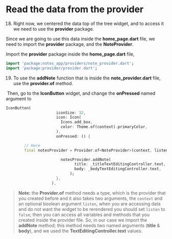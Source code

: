 # Read the data from the provider

18. Right now, we centered the data top of the tree widget, and to access it we need to use the **provider** package.

Since we are going to use this data inside the **home_page.dart** file, we need to import the **provider** package, and the **NoteProvider**.

Import the **provider** package inside the **home_page.dart** file,

```dart
import 'package:notes_app/providers/note_provider.dart';
import 'package:provider/provider.dart';
```

19. To use the **addNote** function that is inside the **note_provider.dart** file, use the **provider.of** method.

​ Then, go to the **IconButton** widget, and change the **onPressed** named argument to

```dart
IconButton(
                      iconSize: 32,
                      icon: Icon(
                        Icons.add_box,
                        color: Theme.of(context).primaryColor,
                      ),
                      onPressed: () {

		// Here
        final notesProvider = Provider.of<NoteProvider>(context, listen: false);

                        notesProvider.addNote(
                              title: _titleTextEditingController.text,
                              body: _bodyTextEditingController.text,
                            );
                      },
                    ),
```

> **Note:** the **Provider.of** method needs a type, which is the provider that you created before and it also takes two arguments, the `context` and an optional boolean argument `listen`, when you are accessing data and do not want the widget to be rerendered you should set `listen` to `false`; then you can access all variables and methods that you created inside the provider file. So, in our case we import the **addNote** method; this method needs two named arguments (**title** & **body**), and we used the **TextEditingController.text** values.
